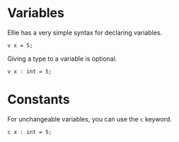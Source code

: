 # Variables

Ellie has a very simple syntax for declaring variables.

```ellie
v x = 5;
```

Giving a type to a variable is optional.

```ellie
v x : int = 5;
```

# Constants

For unchangeable variables, you can use the `c` keyword.

```ellie
c x : int = 5;
```